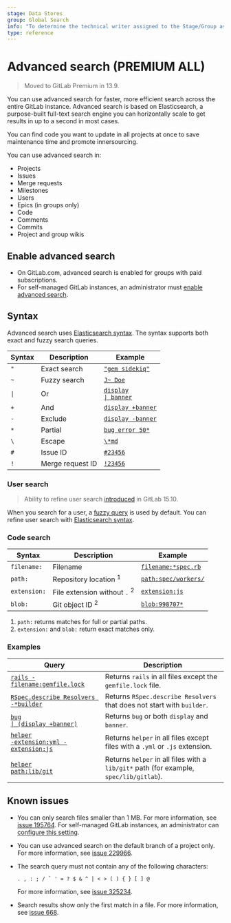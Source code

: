 ```yaml
---
stage: Data Stores
group: Global Search
info: "To determine the technical writer assigned to the Stage/Group associated with this page, see https://about.gitlab.com/handbook/product/ux/technical-writing/#assignments"
type: reference
---
```


# Advanced search **(PREMIUM ALL)**

> Moved to GitLab Premium in 13.9.

You can use advanced search for faster, more efficient search across the entire GitLab
instance. Advanced search is based on Elasticsearch, a purpose-built full-text search
engine you can horizontally scale to get results in up to a second in most cases.

You can find code you want to update in all projects at once to save
maintenance time and promote innersourcing.

You can use advanced search in:

- Projects
- Issues
- Merge requests
- Milestones
- Users
- Epics (in groups only)
- Code
- Comments
- Commits
- Project and group wikis

## Enable advanced search

- On GitLab.com, advanced search is enabled for groups with paid subscriptions.
- For self-managed GitLab instances, an administrator must
  [enable advanced search](../../integration/advanced_search/elasticsearch.md#enable-advanced-search).

## Syntax

Advanced search uses [Elasticsearch syntax](https://www.elastic.co/guide/en/elasticsearch/reference/current/query-dsl-simple-query-string-query.html#simple-query-string-syntax). The syntax supports both exact and fuzzy search queries.

<!-- markdownlint-disable -->

| Syntax        | Description                     | Example                                                                                                                                              |
|--------------|---------------------------------|------------------------------------------------------------------------------------------------------------------------------------------------------|
| `"`          | Exact search                    | [`"gem sidekiq"`](https://gitlab.com/search?group_id=9970&project_id=278964&scope=blobs&search=%22gem+sidekiq%22)                                 |
| `~`          | Fuzzy search                    | [`J~ Doe`](https://gitlab.com/search?scope=users&search=j%7E+doe)                                 |
| <code>&#124;</code> | Or                       | [<code>display &#124; banner</code>](https://gitlab.com/search?group_id=9970&project_id=278964&scope=blobs&search=display+%7C+banner)                                |
| `+`          | And                             | [`display +banner`](https://gitlab.com/search?group_id=9970&project_id=278964&repository_ref=&scope=blobs&search=display+%2Bbanner&snippets=)       |
| `-`          | Exclude                         | [`display -banner`](https://gitlab.com/search?group_id=9970&project_id=278964&scope=blobs&search=display+-banner)                                   |
| `*`          | Partial                         | [`bug error 50*`](https://gitlab.com/search?group_id=9970&project_id=278964&repository_ref=&scope=blobs&search=bug+error+50%2A&snippets=)         |
| `\`          | Escape                          | [`\*md`](https://gitlab.com/search?snippets=&scope=blobs&repository_ref=&search=%5C*md&group_id=9970&project_id=278964)                  |
| `#`          | Issue ID                        | [`#23456`](https://gitlab.com/search?snippets=&scope=issues&repository_ref=&search=%2323456&group_id=9970&project_id=278964)               |
| `!`          | Merge request ID                | [`!23456`](https://gitlab.com/search?snippets=&scope=merge_requests&repository_ref=&search=%2123456&group_id=9970&project_id=278964)       |

### User search

> Ability to refine user search [introduced](https://gitlab.com/gitlab-org/gitlab/-/issues/388409) in GitLab 15.10.

When you search for a user, a [fuzzy query](https://www.elastic.co/guide/en/elasticsearch/reference/7.2/query-dsl-fuzzy-query.html) is used by default.
You can refine user search with [Elasticsearch syntax](#syntax).

### Code search

| Syntax        | Description                     | Example                                                                                                                                              |
|--------------|---------------------------------|------------------------------------------------------------------------------------------------------------------------------------------------------|
| `filename:`  | Filename                        | [`filename:*spec.rb`](https://gitlab.com/search?snippets=&scope=blobs&repository_ref=&search=filename%3A*spec.rb&group_id=9970&project_id=278964)     |
| `path:`      | Repository location <sup>1</sup>             | [`path:spec/workers/`](https://gitlab.com/search?group_id=9970&project_id=278964&repository_ref=&scope=blobs&search=path%3Aspec%2Fworkers&snippets=)   |
| `extension:` | File extension without `.` <sup>2</sup>      | [`extension:js`](https://gitlab.com/search?group_id=9970&project_id=278964&repository_ref=&scope=blobs&search=extension%3Ajs&snippets=)          |
| `blob:`      | Git object ID <sup>2</sup>                   | [`blob:998707*`](https://gitlab.com/search?snippets=false&scope=blobs&repository_ref=&search=blob%3A998707*&group_id=9970)                       |

1. `path:` returns matches for full or partial paths.
1. `extension:` and `blob:` return exact matches only.

### Examples

| Query                                                                                                                                                                              | Description                                                          |
|--------------------------------------------------------------------------------------------------------------------------------------------------------------------------------------|----------------------------------------------------------------------|
| [`rails -filename:gemfile.lock`](https://gitlab.com/search?group_id=9970&project_id=278964&repository_ref=&scope=blobs&search=rails+-filename%3Agemfile.lock&snippets=)              | Returns `rails` in all files except the `gemfile.lock` file.          |
| [`RSpec.describe Resolvers -*builder`](https://gitlab.com/search?group_id=9970&project_id=278964&scope=blobs&search=RSpec.describe+Resolvers+-*builder)                              | Returns `RSpec.describe Resolvers` that does not start with `builder`. |
| [<code>bug &#124; (display +banner)</code>](https://gitlab.com/search?snippets=&scope=issues&repository_ref=&search=bug+%7C+%28display+%2Bbanner%29&group_id=9970&project_id=278964)  | Returns `bug` or both `display` and `banner`.                        |
| [<code>helper -extension:yml -extension:js</code>](https://gitlab.com/search?group_id=9970&project_id=278964&repository_ref=&scope=blobs&search=helper+-extension%3Ayml+-extension%3Ajs&snippets=)  | Returns `helper` in all files except files with a `.yml` or `.js` extension.                        |
| [<code>helper path:lib/git</code>](https://gitlab.com/search?group_id=9970&project_id=278964&scope=blobs&search=helper+path%3Alib%2Fgit)  | Returns `helper` in all files with a `lib/git*` path (for example, `spec/lib/gitlab`).                        |

<!-- markdownlint-enable -->

## Known issues

- You can only search files smaller than 1 MB.
  For more information, see [issue 195764](https://gitlab.com/gitlab-org/gitlab/-/issues/195764).
  For self-managed GitLab instances, an administrator can
  [configure this setting](../../integration/advanced_search/elasticsearch.md#advanced-search-configuration).
- You can use advanced search on the default branch of a project only.
  For more information, see [issue 229966](https://gitlab.com/gitlab-org/gitlab/-/issues/229966).
- The search query must not contain any of the following characters:

  ```plaintext
  . , : ; / ` ' = ? $ & ^ | < > ( ) { } [ ] @
  ```

  For more information, see [issue 325234](https://gitlab.com/gitlab-org/gitlab/-/issues/325234).
- Search results show only the first match in a file.
  For more information, see [issue 668](https://gitlab.com/gitlab-org/gitlab/-/issues/668).
